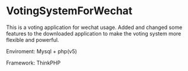# VotingSystemForWechat

This is a voting application for wechat usage. 
Added and changed some features to the downloaded application to make the voting 
system more flexible and powerful.

Enviroment:
Mysql + php(v5)

Framework:
ThinkPHP

